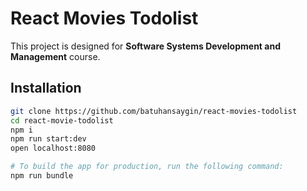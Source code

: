 # React Movies Todolist
This project is designed for **Software Systems Development and Management** course.

## Installation

```sh
git clone https://github.com/batuhansaygin/react-movies-todolist
cd react-movie-todolist
npm i
npm run start:dev
open localhost:8080

# To build the app for production, run the following command:
npm run bundle
```

